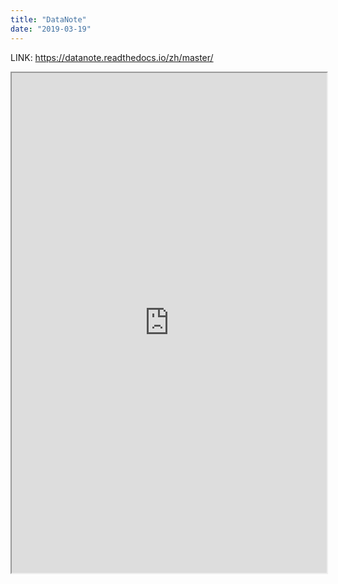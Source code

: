 ```yaml
---
title: "DataNote"
date: "2019-03-19"
---
```


LINK: https://datanote.readthedocs.io/zh/master/

<iframe width="100%" height="800" src="https://datanote.readthedocs.io/zh/master/" seamless="seamless" frameboarder="0">Your browser does not support iframes. <div></div> &nbsp; <div></div> </iframe>
